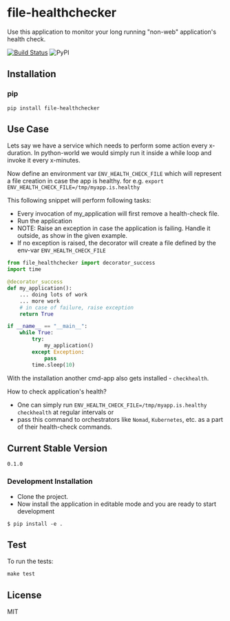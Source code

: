 # file-healthchecker

Use this application to monitor your long running "non-web" application's health check.

[![Build Status](https://travis-ci.com/ansrivas/healthcheck.svg?token=hM6V8mr5fwQPseiFSYVi&branch=master)](https://travis-ci.com/ansrivas/healthcheck)
![PyPI](https://img.shields.io/pypi/v/file-healthchecker)
## Installation

### pip

```
pip install file-healthchecker
```

## Use Case

Lets say we have a service which needs to perform some action every x-duration.
In python-world we would simply run it inside a while loop and invoke it every x-minutes.

Now define an environment var `ENV_HEALTH_CHECK_FILE` which will represent a file creation
in case the app is healthy. for e.g. `export ENV_HEALTH_CHECK_FILE=/tmp/myapp.is.healthy`

This following snippet will perform following tasks:

- Every invocation of my_application will first remove a health-check file.
- Run the application
- NOTE: Raise an exception in case the application is failing. Handle it outside, as show in the given example.
- If no exception is raised, the decorator will create a file defined by the env-var `ENV_HEALTH_CHECK_FILE`

```python
from file_healthchecker import decorator_success
import time

@decorator_success
def my_application():
    ... doing lots of work
    ... more work
    # in case of failure, raise exception
    return True

if __name__ == "__main__":
    while True:
        try:
            my_application()
        except Exception:
            pass
        time.sleep(10)

```
With the installation another cmd-app also gets installed - `checkhealth`.

How to check application's health?
- One can simply run `ENV_HEALTH_CHECK_FILE=/tmp/myapp.is.healthy checkhealth` at regular intervals or
- pass this command to orchestrators like `Nomad`, `Kubernetes`, etc. as a part of their health-check commands.

## Current Stable Version

```
0.1.0
```

### Development Installation

- Clone the project.
- Now install the application in editable mode and you are ready to start development

```
$ pip install -e .
```

## Test

To run the tests:

```
make test
```

## License

MIT
